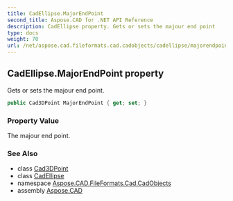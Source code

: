 ```yaml
---
title: CadEllipse.MajorEndPoint
second_title: Aspose.CAD for .NET API Reference
description: CadEllipse property. Gets or sets the majour end point
type: docs
weight: 70
url: /net/aspose.cad.fileformats.cad.cadobjects/cadellipse/majorendpoint/
---
```

## CadEllipse.MajorEndPoint property

Gets or sets the majour end point.

```csharp
public Cad3DPoint MajorEndPoint { get; set; }
```

### Property Value

The majour end point.

### See Also

* class [Cad3DPoint](../../cad3dpoint/)
* class [CadEllipse](../)
* namespace [Aspose.CAD.FileFormats.Cad.CadObjects](../../cadellipse/)
* assembly [Aspose.CAD](../../../)


